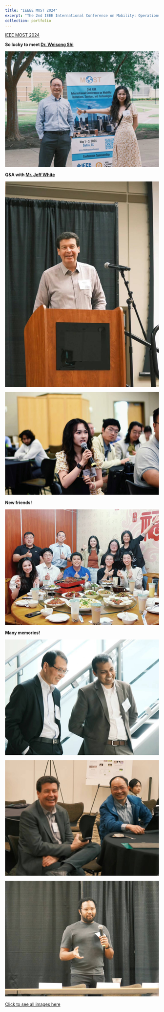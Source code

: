 ```yaml
---
title: "IEEEE MOST 2024"
excerpt: "The 2nd IEEE International Conference on Mobility: Operations, Services, and Technologies<br/><img src='/images/MOST2024_2.jpg'>"
collection: portfolio
---
```


[IEEE MOST 2024](https://ieeemobility.org/MOST2024/index.php)

**So lucky to meet [Dr. Weisong Shi](https://weisongshi.org/)**

![most image 6](../images/MOST2024_6.jpg)

**Q&A with [Mr. Jeff White](https://www.wjeffwhite.com/)** 

![most image 5](../images/MOST2024_5.jpg)

![most image 7](../images/MOST2024_7.jpg)

**New friends!**

![most image 8](../images/MOST2024_8.jpg)

**Many memories!**

![most image 1](../images/MOST2024_1.jpg)

![most image 3](../images/MOST2024_3.jpg)

![most image 4](../images/MOST2024_4.jpg)


[Click to see all images here](https://ieeemobility.org/MOST2024/photos.php)
